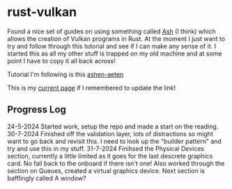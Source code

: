 # rust-vulkan 

Found a nice set of guides on using something called [Ash](https://crates.io/crates/ash) (I think) which allows the creation of Vulkan programs in Rust.  At the moment I just want to try and follow through this tutorial and see if I can make any sense of it. I started this as all my other stuff is trapped on my old machine and at some point I have to copy it all back across!

Tutorial I'm following is this [ashen-aeten](https://hoj-senna.github.io/ashen-aetna/text/001_Plan.html)

This is my [current page](https://hoj-senna.github.io/ashen-aetna/text/006_Window.html) if I remembered to update the link!

## Progress Log ##
24-5-2024 Started work, setup the repo and made a start on the reading. 
30-7-2024 Finished off the validation layer, lots of distractions so might want to go back and revisit this. I need to look up the "builder pattern" and try and use this in my stuff.
31-7-2024 Finihsed the Physical Devices section, currently a little limited as it goes for the last descrete graphics card. No fall back to the onboard if there isn't one! Also worked through the section on Queues, created a virtual graphics device. Next section is bafflingly called A window?

